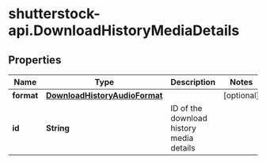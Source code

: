 # shutterstock-api.DownloadHistoryMediaDetails

## Properties
Name | Type | Description | Notes
------------ | ------------- | ------------- | -------------
**format** | [**DownloadHistoryAudioFormat**](DownloadHistoryAudioFormat.md) |  | [optional] 
**id** | **String** | ID of the download history media details | 


